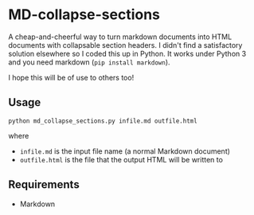 # MD-collapse-sections

A cheap-and-cheerful way to turn markdown documents into HTML documents with collapsable section headers. I didn't find a satisfactory solution elsewhere so I coded this up in Python. It works under Python 3 and you need markdown (`pip install markdown`).

I hope this will be of use to others too!


## Usage

```python md_collapse_sections.py infile.md outfile.html```

where

* `infile.md` is the input file name (a normal Markdown document)
* `outfile.html` is the file that the output HTML will be written to


## Requirements

* Markdown


